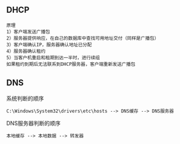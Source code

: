 ## DHCP

```
原理
1）客户端发送广播包
2）服务器提供响应，在自己的数据库中查找可用地址交付（同样是广播包）
3）客户端确认IP，服务器确认地址已分配
4）服务器确认租约
5）当客户机重启和租期到达一半时，进行续组
如果租约到期后无法联系到DHCP服务器，客户端重新发送广播包
```

## DNS

系统判断的顺序
```
C:\Windows\System32\drivers\etc\hosts --> DNS缓存 --> DNS服务器
```
DNS服务器判断的顺序
```
本地缓存 --> 本地数据 --> 转发器
```
